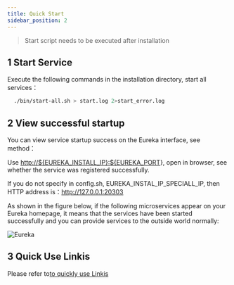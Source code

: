 ```yaml
---
title: Quick Start
sidebar_position: 2
---
```


> Start script needs to be executed after installation

## 1 Start Service

Execute the following commands in the installation directory, start all services：

```bash  
  ./bin/start-all.sh > start.log 2>start_error.log
```

## 2 View successful startup

You can view service startup success on the Eureka interface, see method：

Use <http://${EUREKA_INSTALL_IP}:${EUREKA_PORT>}, open in browser, see whether the service was registered successfully.

If you do not specify in config.sh, EUREKA_INSTAL_IP_SPECIALL_IP, then HTTP address is：<http://127.0.0.1:20303>

As shown in the figure below, if the following microservices appear on your Eureka homepage, it means that the services have been started successfully and you can provide services to the outside world normally:

![Eureka](../images/ch1/Eureka_homepage.png)

## 3 Quick Use Linkis

Please refer to[to quickly use Linkis](quick-deploy#5-快速使用linkis)
